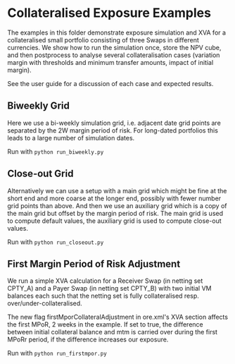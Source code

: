 # Collateralised Exposure Examples

The examples in this folder demonstrate exposure simulation and XVA
for a collateralised small portfolio consisting of three Swaps in different currencies.
We show how to run the simulation once, store the NPV cube, and then postprocess
to analyse several collateralisation cases (variation margin with thresholds and minimum
transfer amounts, impact of initial margin).

See the user guide for a discussion of each case and expected results.


## Biweekly Grid

Here we use a bi-weekly simulation grid, i.e. adjacent date grid points are separated by the
2W margin period of risk. For long-dated portfolios this leads to a large number of simulation
dates.

Run with <code>python run_biweekly.py</code>


## Close-out Grid

Alternatively we can use a setup with a main grid which might be fine at the short
end and more coarse at the longer end, possibly with fewer number grid points than above.
And then we use an auxiliary grid which is a copy of the main grid but offset by the margin
period of risk. The main grid is used to compute default values, the auxiliary grid is used
to compute close-out values.

Run with <code>python run_closeout.py</code>


## First Margin Period of Risk Adjustment

We run a simple XVA calculation for a Receiver Swap (in netting set CPTY_A) and a Payer Swap (in netting set CPTY_B)
with two initial VM balances each such that the netting set is fully collateralised resp. over/under-collateralised.

The new flag firstMporCollateralAdjustment in ore.xml's XVA section affects the first MPoR, 2 weeks in the example.
If set to true, the difference between initial collateral balance and mtm is carried over during the first MPoRr period,
if the difference increases our exposure.

Run with <code>python run_firstmpor.py</code>

